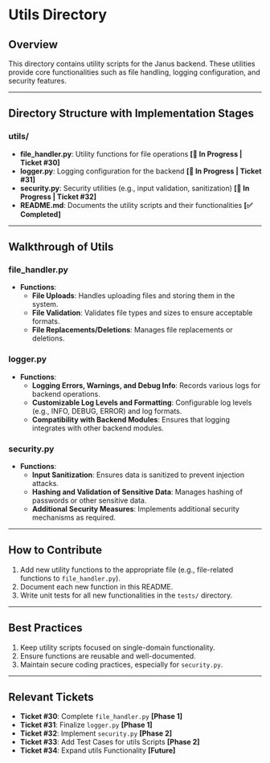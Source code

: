 # Utils Directory

## Overview
This directory contains utility scripts for the Janus backend. These utilities provide core functionalities such as file handling, logging configuration, and security features.

---

## Directory Structure with Implementation Stages

### **utils/**
- **file_handler.py**: Utility functions for file operations **[🚧 In Progress | Ticket #30]**
- **logger.py**: Logging configuration for the backend **[🚧 In Progress | Ticket #31]**
- **security.py**: Security utilities (e.g., input validation, sanitization) **[🚧 In Progress | Ticket #32]**
- **README.md**: Documents the utility scripts and their functionalities **[✅ Completed]**

---

## Walkthrough of Utils

### **file_handler.py**
- **Functions**:
  - **File Uploads**: Handles uploading files and storing them in the system.
  - **File Validation**: Validates file types and sizes to ensure acceptable formats.
  - **File Replacements/Deletions**: Manages file replacements or deletions.

### **logger.py**
- **Functions**:
  - **Logging Errors, Warnings, and Debug Info**: Records various logs for backend operations.
  - **Customizable Log Levels and Formatting**: Configurable log levels (e.g., INFO, DEBUG, ERROR) and log formats.
  - **Compatibility with Backend Modules**: Ensures that logging integrates with other backend modules.

### **security.py**
- **Functions**:
  - **Input Sanitization**: Ensures data is sanitized to prevent injection attacks.
  - **Hashing and Validation of Sensitive Data**: Manages hashing of passwords or other sensitive data.
  - **Additional Security Measures**: Implements additional security mechanisms as required.

---

## How to Contribute
1. Add new utility functions to the appropriate file (e.g., file-related functions to `file_handler.py`).
2. Document each new function in this README.
3. Write unit tests for all new functionalities in the `tests/` directory.

---

## Best Practices
1. Keep utility scripts focused on single-domain functionality.
2. Ensure functions are reusable and well-documented.
3. Maintain secure coding practices, especially for `security.py`.

---

## Relevant Tickets
- **Ticket #30**: Complete `file_handler.py` **[Phase 1]**
- **Ticket #31**: Finalize `logger.py` **[Phase 1]**
- **Ticket #32**: Implement `security.py` **[Phase 2]**
- **Ticket #33**: Add Test Cases for utils Scripts **[Phase 2]**
- **Ticket #34**: Expand utils Functionality **[Future]**

